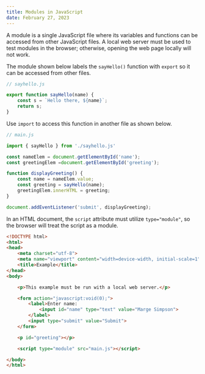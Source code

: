 ```yaml
---
title: Modules in JavaScript
date: February 27, 2023
---
```


A module is a single JavaScript file where its variables and functions can be accessed from other JavaScript files. A local web server must be used to test modules in the browser; otherwise, opening the web page locally will not work.

The module shown below labels the `sayHello()` function with `export` so it can be accessed from other files.

```javascript
// sayhello.js

export function sayHello(name) {
    const s = `Hello there, ${name}`;
    return s;
}
```

Use `import` to access this function in another file as shown below.

```javascript
// main.js

import { sayHello } from './sayhello.js'

const nameElem = document.getElementById('name');
const greetingElem =document.getElementById('greeting');

function displayGreeting() {
    const name = nameElem.value;
    const greeting = sayHello(name);
    greetingElem.innerHTML = greeting;
}

document.addEventListener('submit', displayGreeting);
```

In an HTML document, the `script` attribute must utilize `type="module"`, so the browser will treat the script as a module.

```html
<!DOCTYPE html>
<html>
<head>
    <meta charset="utf-8">
    <meta name="viewport" content="width=device-width, initial-scale=1">
    <title>Example</title>
</head>
<body>

    <p>This example must be run with a local web server.</p>

    <form action="javascript:void(0);">
        <label>Enter name:
            <input id="name" type="text" value="Marge Simpson">
        </label>
        <input type="submit" value="Submit">
    </form>

    <p id="greeting"></p>

    <script type="module" src="main.js"></script>

</body>
</html>
```
